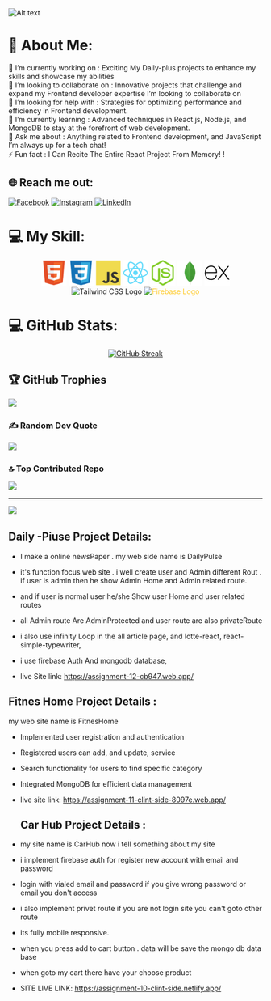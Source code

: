 <img src="https://i.ibb.co/pRvycx9/git-banner.jpg" alt="Alt text">


# 💫 About Me:
🔭 I’m currently working on :  Exciting My Daily-plus projects to enhance my skills and showcase my abilities<br>👯 I’m looking to collaborate on :  Innovative projects that challenge and expand my Frontend developer expertise I’m looking to collaborate on<br>🤝 I’m looking for help with : Strategies for optimizing performance and efficiency in Frontend development.<br>🌱 I’m currently learning : Advanced techniques in React.js, Node.js, and MongoDB to stay at the forefront of web development.<br>💬 Ask me about : Anything related to Frontend development, and JavaScript I’m always up for a tech chat!<br>⚡ Fun fact :   I Can Recite The Entire React Project From Memory! !


## 🌐 Reach me out:
[![Facebook](https://img.shields.io/badge/Facebook-%231877F2.svg?logo=Facebook&logoColor=white)](https://www.facebook.com/profile.php?id=100015322578979https://www.facebook.com/profile.php?id=100015322578979) [![Instagram](https://img.shields.io/badge/Instagram-%23E4405F.svg?logo=Instagram&logoColor=white)](https://instagram.com/shaikot_mr9?igshid=OGQ5ZDc2ODk2ZA==) [![LinkedIn](https://img.shields.io/badge/LinkedIn-%230077B5.svg?logo=linkedin&logoColor=white)](https://www.linkedin.com/in/saiful-islam-shaikot-8839ba181/) 

# 💻 My Skill:
<p align="center">
    <img src="https://raw.githubusercontent.com/devicons/devicon/master/icons/html5/html5-original.svg" alt="HTML Logo" width="50" height="50">
    <img src="https://raw.githubusercontent.com/devicons/devicon/master/icons/css3/css3-original.svg" alt="CSS Logo" width="50" height="50">
    <img src="https://raw.githubusercontent.com/devicons/devicon/master/icons/javascript/javascript-original.svg" alt="JavaScript Logo" width="50" height="50">
    <img src="https://raw.githubusercontent.com/devicons/devicon/master/icons/react/react-original.svg" alt="React Logo" width="50" height="50">
    <img src="https://raw.githubusercontent.com/devicons/devicon/master/icons/nodejs/nodejs-original.svg" alt="Node.js Logo" width="50" height="50">
    <img src="https://raw.githubusercontent.com/devicons/devicon/master/icons/mongodb/mongodb-original.svg" alt="MongoDB Logo" width="50" height="50">
    <img src="https://raw.githubusercontent.com/devicons/devicon/master/icons/express/express-original.svg" alt="Express.js Logo" width="50" height="50">
    <img src="https://simpleicons.org/icons/tailwindcss.svg" alt="Tailwind CSS Logo" width="50" height="50">
    <img src="https://simpleicons.org/icons/firebase.svg" alt="Firebase Logo" width="50" height="50" style="color: #FFCA28">
</p>

# 💻 GitHub Stats:
<div align="center">
  <a href="https://git.io/streak-stats">
    <img src="https://github-readme-streak-stats.herokuapp.com?user=shaikot07&theme=dark" alt="GitHub Streak" width="800" />
  </a>
</div>

## 🏆 GitHub Trophies
![](https://github-profile-trophy.vercel.app/?username=shaikot07&theme=radical&no-frame=false&no-bg=true&margin-w=4)

### ✍️ Random Dev Quote
![](https://quotes-github-readme.vercel.app/api?type=horizontal&theme=radical)

### 🔝 Top Contributed Repo
![](https://github-contributor-stats.vercel.app/api?username=shaikot07&limit=5&theme=dark&combine_all_yearly_contributions=true)



---
[![](https://visitcount.itsvg.in/api?id=shaikot07&icon=0&color=0)](https://visitcount.itsvg.in)


## Daily -Piuse Project Details:
- I make a online newsPaper . my web side name is DailyPulse

- it's function focus web site . i well create user and Admin different Rout . if user is admin then he show Admin Home and Admin related route.

- and if user is normal user he/she Show user Home and user related routes

- all Admin route Are AdminProtected and user route are also privateRoute

- i also use infinity Loop in the all article page, and lotte-react, react-simple-typewriter,
- i  use firebase Auth And mongodb database,

- live Site link: https://assignment-12-cb947.web.app/


## Fitnes Home Project Details :
my web site name is FitnesHome 

- Implemented user registration and authentication
- Registered users can add, and update, service
- Search functionality for users to find specific category
- Integrated MongoDB for efficient data management
- live site link: https://assignment-11-clint-side-8097e.web.app/

  ## Car Hub Project Details :
- my site name is CarHub now i tell something about my site

- i implement firebase auth for register new account with email and password

- login with vialed email and password if you give wrong password or email you don't access

- i also implement privet route if you are not login site you can't goto other route

- its fully mobile responsive.

- when you press add to cart button . data will be save the mongo db data base

- when goto my cart there have your choose product
- SITE LIVE LINK: https://assignment-10-clint-side.netlify.app/
<!-- Proudly created with GPRM ( https://gprm.itsvg.in ) -->
